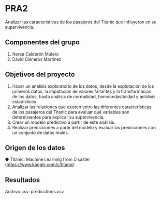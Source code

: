 # PRA2

Analizar las características de los pasajeros del Titanic que influyeron en su supervivencia.

## Componentes del grupo

1. Nerea Calderón Mulero
2. David Cisneros Martínez

##  Objetivos del proyecto

1. Hacer un análisis exploratorio de los datos, desde la explotación de los primeros datos, la imputación de valores faltantes y la transformacion de los datos, hasta análisis de normalidad, homocedasticidad y anlálisis estadísticos. 
2. Analizar las relaciones que existen entre las diferentes características de los pasajeros del Titanic para evaluar qué variables son determinantes para explicar su supervivencia.
3. Crear un modelo predictivo a partir de este análisis.
4. Realizar predicciones a partir del modelo y evaluar las predicciones con un conjunto de datos reales.


## Origen de los datos

● Titanic: Machine Learning from Disaster (https://www.kaggle.com/c/titanic)

## Resultados 

Archivo csv: predicctions.csv








